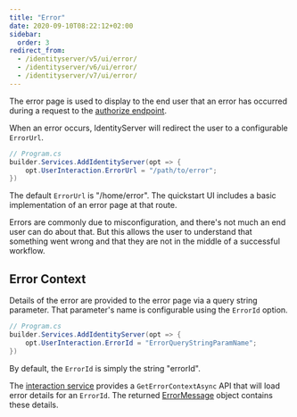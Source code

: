 ```yaml
---
title: "Error"
date: 2020-09-10T08:22:12+02:00
sidebar:
  order: 3
redirect_from:
  - /identityserver/v5/ui/error/
  - /identityserver/v6/ui/error/
  - /identityserver/v7/ui/error/
---
```


The error page is used to display to the end user that an error has occurred during a request to
the [authorize endpoint](/identityserver/reference/endpoints/authorize).

When an error occurs, IdentityServer will redirect the user to a configurable `ErrorUrl`.

```csharp
// Program.cs
builder.Services.AddIdentityServer(opt => {
    opt.UserInteraction.ErrorUrl = "/path/to/error";
})
```

The default `ErrorUrl` is "/home/error". The quickstart UI includes a basic
implementation of an error page at that route.

Errors are commonly due to misconfiguration, and there's not much an end user can do about that.
But this allows the user to understand that something went wrong and that they are not in the middle of a successful
workflow.

## Error Context

Details of the error are provided to the error page via a query string parameter. That parameter's name is configurable
using the `ErrorId` option.

```csharp
// Program.cs
builder.Services.AddIdentityServer(opt => {
    opt.UserInteraction.ErrorId = "ErrorQueryStringParamName";
})
```

By default, the `ErrorId` is simply the string "errorId".

The [interaction service](/identityserver/reference/services/interaction-service/#iidentityserverinteractionservice-apis)
provides a `GetErrorContextAsync` API that will load error details for an `ErrorId`.
The returned [ErrorMessage](/identityserver/reference/services/interaction-service/#errormessage) object contains these
details.
